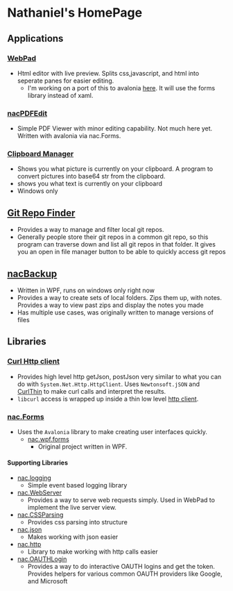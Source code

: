 # Nathaniel's HomePage

## Applications

### [WebPad](https://github.com/NathanielACollier/WebPad)
+ Html editor with live preview.  Splits css,javascript, and html into seperate panes for easier editing.
  + I'm working on a port of this to avalonia [here](https://github.com/NathanielACollier/dotnetCoreAvaloniaWebPad).  It will use the forms library instead of xaml.
### [nacPDFEdit](https://github.com/NathanielACollier/nacPDFEditor)
+ Simple PDF Viewer with minor editing capability.  Not much here yet.  Written with avalonia via nac.Forms.
### [Clipboard Manager](https://github.com/NathanielACollier/repl_csharp_sln/tree/main/Utilities/WindowsOnly/WindowsClipboardManager)
+ Shows you what picture is currently on your clipboard.  A program to convert pictures into base64 str from the clipboard.
+ shows you what text is currently on your clipboard
+ Windows only
## [Git Repo Finder](https://github.com/NathanielACollier/repl_csharp_sln/tree/main/Utilities/GitRepoFinder)
+ Provides a way to manage and filter local git repos.
+ Generally people store their git repos in a common git repo, so this program can traverse down and list all git repos in that folder.  It gives you an open in file manager button to be able to quickly access git repos
## [nacBackup](https://github.com/NathanielACollier/nacBackup)
+ Written in WPF, runs on windows only right now
+ Provides a way to create sets of local folders.  Zips them up, with notes.  Provides a way to view past zips and display the notes you made
+ Has multiple use cases, was originally written to manage versions of files
## Libraries

### [Curl Http client](https://github.com/NathanielACollier/dotnetLib_nac.CurlHttpClient)
+ Provides high level http getJson, postJson very similar to what you can do with `System.Net.Http.HttpClient`.  Uses `Newtonsoft.jSON` and [CurlThin](https://github.com/stil/CurlThin) to make curl calls and interpret the results.
+ `libcurl` access is wrapped up inside a thin low level [http client](https://github.com/NathanielACollier/dotnetLib_nac.CurlHttpClient.LowLevel).

### [nac.Forms](https://github.com/NathanielACollier/dotnetLib_nac.Forms)
+ Uses the `Avalonia` library to make creating user interfaces quickly.
	+ [nac.wpf.forms](https://github.com/NathanielACollier/ncWPFFormsLib)
		+ Original project written in WPF.

#### Supporting Libraries
+ [nac.logging](https://github.com/NathanielACollier/dotnetLib_nac.Logging)
  + Simple event based logging library
+ [nac.WebServer](https://github.com/NathanielACollier/dotnetLib_nac.WebServer)
  + Provides a way to serve web requests simply.  Used in WebPad to implement the live server view.
+ [nac.CSSParsing](https://github.com/NathanielACollier/dotnetLib_nac.CSSParsing)
  + Provides css parsing into structure
+ [nac.json](https://github.com/NathanielACollier/dotnetLib_nac.json)
  + Makes working with json easier
+ [nac.http](https://github.com/NathanielACollier/dotnetLib_nac.http/)
  + Library to make working with http calls easier
+ [nac.OAUTHLogin](https://github.com/NathanielACollier/dotnetLib_nac.OAUTHLogin)
  + Provides a way to do interactive OAUTH logins and get the token.   Provides helpers for various common OAUTH providers like Google, and Microsoft
